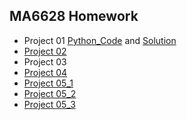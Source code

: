 ## MA6628 Homework

* Project 01 [Python_Code](https://github.com/shichaochhk/MA6628-Homework/blob/master/Prime%20number.py) and
             [Solution](https://github.com/shichaochhk/MA6628-Homework/blob/master/Solution)
* [Project 02](https://github.com/shichaochhk/MA6628-Homework/blob/master/Project%202.ipynb)
* Project 03
* [Project 04](https://github.com/shichaochhk/MA6628-Homework/blob/master/Project%204.ipynb)
* [Project 05_1](https://github.com/shichaochhk/MA6628-Homework/blob/master/Prj05_1.ipynb)
* [Project 05_2](https://github.com/shichaochhk/MA6628-Homework/blob/master/Project05_02.ipynb)
* [Project 05_3](https://github.com/shichaochhk/MA6628-Homework/blob/master/Project05_3.ipynb)

